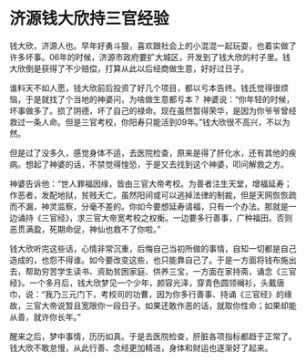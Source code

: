 # 济源钱大欣持三官经验

钱大欣，济源人也。早年好勇斗狠，喜欢跟社会上的小混混一起玩耍，也着实做了许多坏事。06年的时候，济源市政府要扩大城区，开发到了钱大欣的村子里。钱大欣倒是获得了不少赔偿，打算从此以后经商做生意，好好过日子。

谁料天不如人愿，钱大欣前后投资了好几个项目，都以亏本告终。钱氏觉得很烦恼，于是就找了个当地的神婆问，为啥做生意都亏本？ 神婆说：“你年轻的时候，坏事做多了。损了阴德，坏了自己的禄命。现在虽然暂得荣华，是因为你爷爷曾经救过一条人命。但是三官考校，你阳寿只能活到09年。”钱大欣很不高兴，不以为然。

但是过了没多久，感觉身体不适，去医院检查，原来是得了肝化水，还有其他的疾病。想起了神婆的话，不禁觉得惶恐，于是又去找到这个神婆，叩问解救之方。

神婆告诉他：“世人罪福因缘，皆由三官大帝考校。为善者注生天堂，增福延寿；作恶者，发配地狱，贫贱夭亡。虽然阳间或可以逃掉法律的制裁，但是天网恢恢疏而不漏，神灵监察，分毫不差的。你如今要想延寿请福，只有一个办法。那就是一边诵持《三官经》，求三官大帝宽考校之权衡。一边要多行善事，广种福田。否则恶贯满盈，死期命促，神仙也救不了你啦。”

钱大欣听完这些话，心情非常沉重，后悔自己当初所做的事情，自知一切都是自己造成的，也怨不得谁。如今要改变这些，也只能靠自己了。于是一方面将钱布施出去，帮助穷苦学生读书、资助贫困家庭、供养三宝，一方面在家持斋，诵念《三官经》。一个多月后，钱大欣梦见一个少年，颜容光泽，穿青色圆领襕衫，头戴唐巾，说：“我乃三元门下，考校司的功曹，因为你多行善事、持诵《三官经》的缘故，三官大帝说暂且宽限你一段日子。如果还敢作恶的话，就取你性命；如果却能从善，就许你长年。”

醒来之后，梦中事情，历历如真。于是去医院检查，肝脏各项指标都趋于正常了。钱大欣不敢怠慢，从此行善、念经更加精进，身体和财运也逐渐好了起来。
